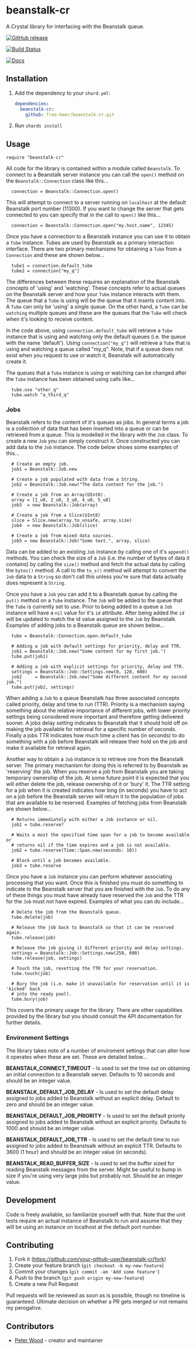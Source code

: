 # beanstalk-cr

A Crystal library for interfacing with the Beanstalk queue.

[![GitHub release](https://img.shields.io/github/v/release/free-beer/beanstalk-cr?include_prereleases)](https://github.com/free-beer/beanstalk-cr/releases)

[![Build Status](https://travis-ci.org/free-beer/beanstalk-cr.svg?branch=master)](https://travis-ci.org/free-beer/beanstalk-cr)

[![Docs](https://img.shields.io/badge/docs-available-brightgreen.svg)](https://free-beer.github.io/beanstalk-cr/)

## Installation

1. Add the dependency to your `shard.yml`:

   ```yaml
   dependencies:
     beanstalk-cr:
       github: free-beer/beanstalk-cr.git
   ```

2. Run `shards install`

## Usage

```crystal
require "beanstalk-cr"
```

All code for the library is contained within a module called ```Beanstalk```.
To connect to a Beanstalk server instance you can call the ```open()``` method
on the ```Beanstalk::Connection``` class like this...

```crystal
  connection = Beanstalk::Connection.open()
```

This will attempt to connect to a server running on ```localhost``` at the
default Beanstalk port number (11300). If you want to change the server that
gets connected to you can specify that in the call to ```open()``` like
this...

```crystal
  connection = Beanstalk::Connection.open("my.host.name", 12345)
```

Once you have a connection to a Beanstalk instance you can use it to obtain a
```Tube``` instance. Tubes are used by Beanstalk as a primary interaction
interface. There are two primary mechanisms for obtaining a ```Tube``` from a
```Connection``` and these are shown below...

```crystal
  tube1 = connection.default_tube
  tube2 = connection["my_q"]
```

The differences between these requires an explanation of the Beanstalk concepts
of 'using' and 'watching'. These concepts refer to actual queues on the Beanstalk
server and how your ```Tube``` instance interacts with them. The queue that a
```Tube``` is using will be the queue that it inserts content into. A ```Tube```
can only be 'using' a single queue. On the other hand, a ```Tube``` can be
`watching` multiple queues and these are the queues that the ```Tube``` will
check when it's looking to receive content.

In the code above, using ```connection.default_tube``` will retrieve a ```Tube```
instance that is using and watching only the default queues (i.e. the queue
with the name 'default'). Using ```connection["my_q"]``` will retrieve a
```Tube``` that is using and watching a queue called "my_q". Note, that if a
queue does not exist when you request to use or watch it, Beanstalk will
automatically create it.

The queues that a ```Tube``` instance is using or watching can be changed after
the ```Tube``` instance has been obtained using calls like...

```crystal
  tube.use "other_q"
  tube.watch "a_third_q"
```

### Jobs

Beanstalk refers to the content of it's queues as jobs. In general terms a job
is a collection of data that has been inserted into a queue or can be retrieved
from a queue. This is modelled in the library with the ```Job``` class. To create
a new ```Job``` you can simply construct it. Once constructed you can add data to
the ```Job``` instance. The code below shows some examples of this...

```crystal
  # Create an empty job.
  job1 = Beanstalk::Job.new

  # Create a job populated with data from a String.
  job2 = Beanstalk::Job.new("The data content for the job.")

  # Create a job from an Array(UInt8).
  array = [1_u8, 2_u8, 3_u8, 4_u8, 5_u8]
  job3  = new Beanstalk::Job(array)

  # Create a job from a Slice(UInt8)
  slice = Slice.new(array.to_unsafe, array.size)
  job4  = new Beanstalk::Job(slice)

  # Create a job from mixed data sources.
  job5 = new Beanstalk::Job("Some text.", array, slice)
```

Data can be added to an existing ```Job``` instance by calling one of it's
```append()``` methods. You can check the size of a ```Job``` (i.e. the number of
bytes of data it contains) by calling the ```size()``` method and fetch the actual
data by calling the ```bytes()``` method. A call to the ```to_s()``` method will
attempt to convert the ```Job``` data to a ```String``` so don't call this unless
you're sure that data actually does represent a ```String```.

Once you have a ```Job``` you can add it to a Beanstalk queue by calling the
```put()``` method on a ```Tube``` instance. The ```Job``` will be added to the
queue that the ```Tube``` is currently set to use. Prior to being added to a
queue a ```Job``` instance will have a ```nil``` value for it's ```id```
attribute. After being added the ```id``` will be updated to match the id value
assigned to the ```Job``` by Beanstalk. Examples of adding jobs to a Beanstalk
queue are shown below...

```crystal
  tube = Beanstalk::Connection.open.default_tube

  # Adding a job with default settings for priority, delay and TTR.
  job1 = Beanstalk::Job.new("Some content for my first job.")
  tube.put(job1)

  # Adding a job with explicit settings for priority, delay and TTR.
  settings = Beanstalk::Job::Settings.new(0, 120, 600)
  job2     = Beanstalk::Job.new("Some different content for my second job.")
  tube.put(job2, settings)
```

When adding a ```Job``` to a queue Beanstalk has three associated concepts called
priority, delay and time to run (TTR). Priority is a mechanism saying something
about the relative importance of different jobs, with lower priority settings being
considered more important and therefore getting delivered sooner. A jobs delay
setting indicates to Beanstalk that it should hold off on making the job available
for retrieval for a specific number of seconds. Finally a jobs TTR indicates how
much time a client has (in seconds) to do something with a job before Beanstalk will
release their hold on the job and make it available for retrieval again.

Another way to obtain a ```Job``` instance is to retrieve one from the Beanstalk
server. The primary mechanism for doing this is referred to by Beanstalk as
'reserving' the job. When you reserve a job from Beanstalk you are taking
temporary ownership of the job. At some future point it is expected that you
will either delete the job, release ownership of it or 'bury' it. The TTR setting
for a job when it is created indicates how long (in seconds) you have to act on
a job before the Beanstalk server will return it to the population of jobs that
are available to be reserved. Examples of fetching jobs from Beanstalk are shown
below...

```crystal
  # Returns immediately with either a Job instance or nil.
  job1 = tube.reserve?

  # Waits a most the specified time span for a job to become available or
  # returns nil if the time expires and a job is not available.
  job2 = tube.reserve(Time::Span.new(seconds: 10))

  # Block until a job becomes available.
  job3 = tube.reserve
```

Once you have a ```Job``` instance you can perform whatever associating processing
that you want. Once this is finished you must do something to indicate to the
Beanstalk server that you are finished with the ```Job```. To do any of these things
you must have already have reserved the ```Job``` and the TTR for the ```Job``` must
not have expired. Examples of what you can do include...

```crystal
  # Delete the job from the Beanstalk queue.
  tube.delete(job)

  # Release the job back to Beanstalk so that it can be reserved again.
  tube.release(job)

  # Release the job giving it different priority and delay settings.
  settings = Beanstalk::Job::Settings.new(250, 600)
  tube.release(job, settings)

  # Touch the job, resetting the TTR for your reservation.
  tube.touch(job)

  # Bury the job (i.e. make it unavailable for reservation until it is 'kicked' back
  # into the ready pool).
  tube.bury(job)
```

This covers the primary usage for the library. There are other capabilities provided
by the library but you should consult the API documentation for further details.

### Environment Settings

The library takes note of a number of enviroment settings that can alter how it operates
when these are set. These are detailed below...

**BEANSTALK_CONNECT_TIMEOUT** - Is used to set the time out on obtaining an initial
connection to a Beanstalk server. Defaults to 10 seconds and should be an integer value.

**BEANSTALK_DEFAULT_JOB_DELAY** - Is used to set the default delay assigned to jobs added
to Beanstalk without an explicit delay. Default to zero and should be an integer value.

**BEANSTALK_DEFAULT_JOB_PRIORITY** - Is used to set the default priority assigned to jobs
added to Beanstalk without an explicit priority. Defaults to 1000 and should be an integer
value.

**BEANSTALK_DEFAULT_JOB_TTR** - Is used to set the default time to run assigned to jobs
added to Beanstsalk without an explicit TTR. Defaults to 3600 (1 hour) and should be an
integer value (in seconds).

**BEANSTALK_READ_BUFFER_SIZE** - Is used to set the buffer sized for reading Beanstalk
messages from the server. Might be useful to bump in size if you're using very large
jobs but probably not. Should be an integer value.

## Development

Code is freely available, so familiarize yourself with that. Note that the unit tests
require an actual instance of Beanstalk to run and assume that they will be using an
instance on localhost at the default port number.

## Contributing

1. Fork it (<https://github.com/your-github-user/beanstalk-cr/fork>)
2. Create your feature branch (`git checkout -b my-new-feature`)
3. Commit your changes (`git commit -am 'Add some feature'`)
4. Push to the branch (`git push origin my-new-feature`)
5. Create a new Pull Request

Pull requests will be reviewed as soon as is possible, though no timeline is
guaranteed. Ultimate decision on whether a PR gets merged or not remains my
perogative.

## Contributors

- [Peter Wood](https://github.com/free-beer) - creator and maintainer
